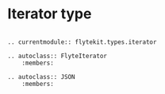 # Iterator type

```{eval-rst}

.. currentmodule:: flytekit.types.iterator

.. autoclass:: FlyteIterator
    :members:

.. autoclass:: JSON
    :members:

```